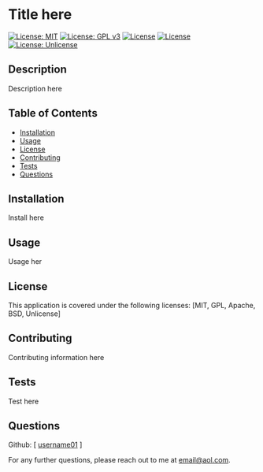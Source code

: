 # Title here

  [![License: MIT](https://img.shields.io/badge/License-MIT-yellow.svg)](https://opensource.org/licenses/MIT) [![License: GPL v3](https://img.shields.io/badge/License-GPLv3-blue.svg)](https://www.gnu.org/licenses/gpl-3.0) [![License](https://img.shields.io/badge/License-Apache%202.0-blue.svg)](https://opensource.org/licenses/Apache-2.0) [![License](https://img.shields.io/badge/License-BSD%203--Clause-blue.svg)](https://opensource.org/licenses/BSD-3-Clause) [![License: Unlicense](https://img.shields.io/badge/license-Unlicense-blue.svg)](http://unlicense.org/)
    
## Description
Description here
    
## Table of Contents
- [Installation](#installation)
- [Usage](#usage)
- [License](#license)
- [Contributing](#contributing)
- [Tests](#tests)
- [Questions](#questions)
    
## Installation
Install here
    
## Usage
Usage her
    
## License
This application is covered under the following licenses: [MIT, GPL, Apache, BSD, Unlicense]
    
## Contributing
Contributing information here
    
## Tests
Test here
    
## Questions
Github: [ [username01](http://github.com/username01) ]

For any further questions, please reach out to me at email@aol.com.